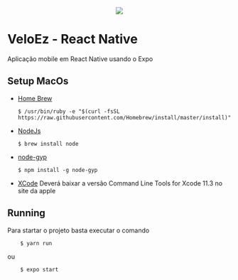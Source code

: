 
<p align="center">
  <img src="https://github.com/tropicopay/mobile_app/raw/master/assets/icon.png">
  </img>
</p>

# VeloEz - React Native


Aplicação mobile em React Native usando o Expo

## Setup MacOs
*  [Home Brew](https://docs.brew.sh/)
    ```shell
   $ /usr/bin/ruby -e "$(curl -fsSL https://raw.githubusercontent.com/Homebrew/install/master/install)"
    ```

*  [NodeJs]([https://nodejs.org/en/](https://nodejs.org/en/))
    ```shell
   $ brew install node
    ```
* [node-gyp](https://www.npmjs.com/package/node-gyp)
    ```shell
	$ npm install -g node-gyp
    ```

 * [XCode](https://developer.apple.com/download/more/)
	    Deverá baixar a versão Command Line Tools for Xcode 11.3 no site da apple

## Running
Para startar o projeto basta executar o comando
```shell
    $ yarn run
```
ou
```shell
	$ expo start
```
